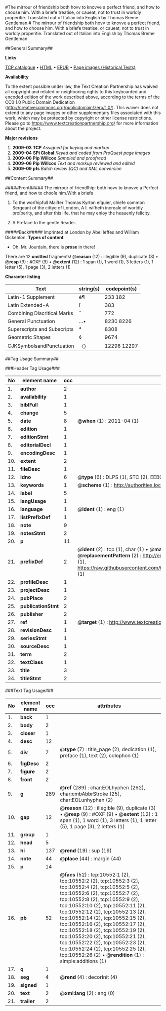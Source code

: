 #The mirrour of friendship both hovv to knovve a perfect friend, and how to choose him. With a briefe treatise, or caueat, not to trust in worldly properitie. Translated out of Italian into English by Thomas Breme Gentleman.#
The mirrour of friendship both hovv to knovve a perfect friend, and how to choose him. With a briefe treatise, or caueat, not to trust in worldly properitie. Translated out of Italian into English by Thomas Breme Gentleman.

##General Summary##

**Links**

[TCP catalogue](http://www.ota.ox.ac.uk/tcp/)  • 
[HTML](http://tei.it.ox.ac.uk/tcp/Texts-HTML/free/A07/A07590.html)  • 
[EPUB](http://tei.it.ox.ac.uk/tcp/Texts-EPUB/free/A07/A07590.epub) • 
[Page images (Historical Texts)](https://historicaltexts.jisc.ac.uk/eebo-99845639e)

**Availability**

To the extent possible under law, the Text Creation Partnership has waived all copyright and related or neighboring rights to this keyboarded and encoded edition of the work described above, according to the terms of the CC0 1.0 Public Domain Dedication (http://creativecommons.org/publicdomain/zero/1.0/). This waiver does not extend to any page images or other supplementary files associated with this work, which may be protected by copyright or other license restrictions. Please go to https://www.textcreationpartnership.org/ for more information about the project.

**Major revisions**

1. __2009-03__ __TCP__ *Assigned for keying and markup*
1. __2009-04__ __SPi Global__ *Keyed and coded from ProQuest page images*
1. __2009-06__ __Pip Willcox__ *Sampled and proofread*
1. __2009-06__ __Pip Willcox__ *Text and markup reviewed and edited*
1. __2009-09__ __pfs__ *Batch review (QC) and XML conversion*

##Content Summary##

#####Front#####
The mirrour of friendſhip: both hovv to knovve a Perfect friend, and how to chooſe him.With a briefe
1. To the worſhipfull Maiſter Thomas Kyrton eſquier, chiefe common Sergeant of the cittye of London, A I. wiſheth increaſe of worldly proſperity, and after this life, that he may enioy the heauenly felicity.

1. A Preface to the gentle Reader.

#####Back#####
Imprinted at London by Abel Ieffes and William Dickenſon.
**Types of content**

  * Oh, Mr. Jourdain, there is **prose** in there!

There are 12 **omitted** fragments! 
 @__reason__ (12) : illegible (9), duplicate (3)  •  @__resp__ (9) : #OXF (9)  •  @__extent__ (12) : 1 span (1), 1 word (1), 3 letters (1), 1 letter (5), 1 page (3), 2 letters (1)

**Character listing**


|Text|string(s)|codepoint(s)|
|---|---|---|
|Latin-1 Supplement|é¶|233 182|
|Latin Extended-A|ſ|383|
|Combining             Diacritical Marks|̄|772|
|General Punctuation|…•|8230 8226|
|Superscripts             and Subscripts|⁴|8308|
|Geometric Shapes|◊|9674|
|CJKSymbolsandPunctuation|〈〉|12296 12297|

##Tag Usage Summary##

###Header Tag Usage###

|No|element name|occ|attributes|
|---|---|---|---|
|1.|__author__|2||
|2.|__availability__|1||
|3.|__biblFull__|1||
|4.|__change__|5||
|5.|__date__|8| @__when__ (1) : 2011-04 (1)|
|6.|__edition__|1||
|7.|__editionStmt__|1||
|8.|__editorialDecl__|1||
|9.|__encodingDesc__|1||
|10.|__extent__|2||
|11.|__fileDesc__|1||
|12.|__idno__|6| @__type__ (6) : DLPS (1), STC (2), EEBO-CITATION (1), PROQUEST (1), VID (1)|
|13.|__keywords__|1| @__scheme__ (1) : http://authorities.loc.gov/ (1)|
|14.|__label__|5||
|15.|__langUsage__|1||
|16.|__language__|1| @__ident__ (1) : eng (1)|
|17.|__listPrefixDef__|1||
|18.|__note__|9||
|19.|__notesStmt__|2||
|20.|__p__|11||
|21.|__prefixDef__|2| @__ident__ (2) : tcp (1), char (1)  •  @__matchPattern__ (2) : ([0-9\-]+):([0-9IVX]+) (1), (.+) (1)  •  @__replacementPattern__ (2) : http://eebo.chadwyck.com/downloadtiff?vid=$1&page=$2 (1), https://raw.githubusercontent.com/textcreationpartnership/Texts/master/tcpchars.xml#$1 (1)|
|22.|__profileDesc__|1||
|23.|__projectDesc__|1||
|24.|__pubPlace__|2||
|25.|__publicationStmt__|2||
|26.|__publisher__|2||
|27.|__ref__|1| @__target__ (1) : http://www.textcreationpartnership.org/docs/. (1)|
|28.|__revisionDesc__|1||
|29.|__seriesStmt__|1||
|30.|__sourceDesc__|1||
|31.|__term__|2||
|32.|__textClass__|1||
|33.|__title__|3||
|34.|__titleStmt__|2||


###Text Tag Usage###

|No|element name|occ|attributes|
|---|---|---|---|
|1.|__back__|1||
|2.|__body__|2||
|3.|__closer__|1||
|4.|__desc__|12||
|5.|__div__|7| @__type__ (7) : title_page (2), dedication (1), preface (1), text (2), colophon (1)|
|6.|__figDesc__|2||
|7.|__figure__|2||
|8.|__front__|2||
|9.|__g__|289| @__ref__ (289) : char:EOLhyphen (262), char:cmbAbbrStroke (25), char:EOLunhyphen (2)|
|10.|__gap__|12| @__reason__ (12) : illegible (9), duplicate (3)  •  @__resp__ (9) : #OXF (9)  •  @__extent__ (12) : 1 span (1), 1 word (1), 3 letters (1), 1 letter (5), 1 page (3), 2 letters (1)|
|11.|__group__|1||
|12.|__head__|5||
|13.|__hi__|137| @__rend__ (19) : sup (19)|
|14.|__note__|44| @__place__ (44) : margin (44)|
|15.|__p__|14||
|16.|__pb__|52| @__facs__ (52) : tcp:10552:1 (2), tcp:10552:2 (2), tcp:10552:3 (2), tcp:10552:4 (2), tcp:10552:5 (2), tcp:10552:6 (2), tcp:10552:7 (2), tcp:10552:8 (2), tcp:10552:9 (2), tcp:10552:10 (2), tcp:10552:11 (2), tcp:10552:12 (2), tcp:10552:13 (2), tcp:10552:14 (2), tcp:10552:15 (2), tcp:10552:16 (2), tcp:10552:17 (2), tcp:10552:18 (2), tcp:10552:19 (2), tcp:10552:20 (2), tcp:10552:21 (2), tcp:10552:22 (2), tcp:10552:23 (2), tcp:10552:24 (2), tcp:10552:25 (2), tcp:10552:26 (2)  •  @__rendition__ (1) : simple:additions (1)|
|17.|__q__|1||
|18.|__seg__|4| @__rend__ (4) : decorInit (4)|
|19.|__signed__|1||
|20.|__text__|2| @__xml:lang__ (2) : eng (0)|
|21.|__trailer__|2||
